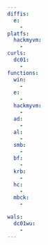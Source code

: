 ```yaml
---
diffis:
  e:
    -
platfs:
  hackmyvm:
    -
curls:
  dc01:
    -
functions:
  win:
    -
  e:
    -
  hackmyvm:
    -
  ad:
    -
  al:
    -
  smb:
    -
  bf:
    -
  krb:
    -
  hc:
    -
  mbck:
    -

wals:
  dc01wu:
    -
---
```

